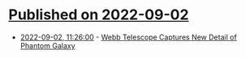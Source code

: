 # [Published on 2022-09-02](index.md)

* [2022-09-02, 11:26:00](https://soylentnews.org/article.pl?sid=22/09/01/1223236&from=rss) - [Webb Telescope Captures New Detail of Phantom Galaxy](https://soylentnews.org/article.pl?sid=22/09/01/1223236&from=rss)
